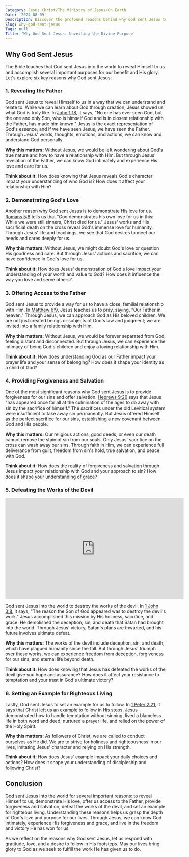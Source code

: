 ```yaml
---
Category: Jesus Christ/The Ministry of Jesus/On Earth
Date: '2024-08-09'
Description: Discover the profound reasons behind why God sent Jesus to earth. Unveil the divine purpose and significance of this pivotal event in Christian theology.
Slug: why-god-sent-jesus
Tags: null
Title: 'Why God Sent Jesus: Unveiling the Divine Purpose'
---
```


## Why God Sent Jesus

The Bible teaches that God sent Jesus into the world to reveal Himself to us and accomplish several important purposes for our benefit and His glory. Let's explore six key reasons why God sent Jesus:

### 1. Revealing the Father

God sent Jesus to reveal Himself to us in a way that we can understand and relate to. While we can learn about God through creation, Jesus showed us what God is truly like. In [John 1:18](https://www.bibleref.com/John/1/John-1-18.html), it says, "No one has ever seen God, but the one and only Son, who is himself God and is in closest relationship with the Father, has made him known." Jesus is the exact representation of God's essence, and if we have seen Jesus, we have seen the Father. Through Jesus' words, thoughts, emotions, and actions, we can know and understand God personally.

**Why this matters:** Without Jesus, we would be left wondering about God's true nature and how to have a relationship with Him. But through Jesus' revelation of the Father, we can know God intimately and experience His love and care for us.

**Think about it:** How does knowing that Jesus reveals God's character impact your understanding of who God is? How does it affect your relationship with Him?

### 2. Demonstrating God's Love

Another reason why God sent Jesus is to demonstrate His love for us. [Romans 5:8](https://www.bibleref.com/Romans/5/Romans-5-8.html) tells us that "God demonstrates his own love for us in this: While we were still sinners, Christ died for us." Jesus' works and His sacrificial death on the cross reveal God's immense love for humanity. Through Jesus' life and teachings, we see that God desires to meet our needs and cares deeply for us.

**Why this matters:** Without Jesus, we might doubt God's love or question His goodness and care. But through Jesus' actions and sacrifice, we can have confidence in God's love for us.

**Think about it:** How does Jesus' demonstration of God's love impact your understanding of your worth and value to God? How does it influence the way you love and serve others?

### 3. Offering Access to the Father

God sent Jesus to provide a way for us to have a close, familial relationship with Him. In [Matthew 6:9](https://www.bibleref.com/Matthew/6/Matthew-6-9.html), Jesus teaches us to pray, saying, "Our Father in heaven." Through Jesus, we can approach God as His beloved children. We are not just created beings or subjects of God's law and judgment; we are invited into a family relationship with Him.

**Why this matters:** Without Jesus, we would be forever separated from God, feeling distant and disconnected. But through Jesus, we can experience the intimacy of being God's children and enjoy a loving relationship with Him.

**Think about it:** How does understanding God as our Father impact your prayer life and your sense of belonging? How does it shape your identity as a child of God?

### 4. Providing Forgiveness and Salvation

One of the most significant reasons why God sent Jesus is to provide forgiveness for our sins and offer salvation. [Hebrews 9:26](https://www.bibleref.com/Hebrews/9/Hebrews-9-26.html) says that Jesus "has appeared once for all at the culmination of the ages to do away with sin by the sacrifice of himself." The sacrifices under the old Levitical system were insufficient to take away sin permanently. But Jesus offered Himself as the perfect sacrifice for our sins, establishing a new covenant between God and His people.

**Why this matters:** Our religious actions, good deeds, or even our death cannot remove the stain of sin from our souls. Only Jesus' sacrifice on the cross can wash away our sins. Through faith in Him, we can experience full deliverance from guilt, freedom from sin's hold, true salvation, and peace with God.

**Think about it:** How does the reality of forgiveness and salvation through Jesus impact your relationship with God and your approach to sin? How does it shape your understanding of grace?

### 5. Defeating the Works of the Devil


<iframe width="560" height="315" src="https://www.youtube.com/embed/ITEzXLcpKZs" frameborder="0" allow="autoplay; encrypted-media" allowfullscreen></iframe>


God sent Jesus into the world to destroy the works of the devil. In [1 John 3:8](https://www.bibleref.com/1-John/3/1-John-3-8.html), it says, "The reason the Son of God appeared was to destroy the devil's work." Jesus accomplished this mission by His holiness, sacrifice, and grace. He demolished the deception, sin, and death that Satan had brought into the world. Through Jesus' victory, Satan's plans are thwarted, and his future involves ultimate defeat.

**Why this matters:** The works of the devil include deception, sin, and death, which have plagued humanity since the fall. But through Jesus' triumph over these works, we can experience freedom from deception, forgiveness for our sins, and eternal life beyond death.

**Think about it:** How does knowing that Jesus has defeated the works of the devil give you hope and assurance? How does it affect your resistance to temptation and your trust in God's ultimate victory?

### 6. Setting an Example for Righteous Living

Lastly, God sent Jesus to set an example for us to follow. In [1 Peter 2:21](https://www.bibleref.com/1-Peter/2/1-Peter-2-21.html), it says that Christ left us an example to follow in His steps. Jesus demonstrated how to handle temptation without sinning, lived a blameless life in both word and deed, nurtured a prayer life, and relied on the power of the Holy Spirit.

**Why this matters:** As followers of Christ, we are called to conduct ourselves as He did. We are to strive for holiness and righteousness in our lives, imitating Jesus' character and relying on His strength.

**Think about it:** How does Jesus' example impact your daily choices and actions? How does it shape your understanding of discipleship and following Christ?

## Conclusion

God sent Jesus into the world for several important reasons: to reveal Himself to us, demonstrate His love, offer us access to the Father, provide forgiveness and salvation, defeat the works of the devil, and set an example for righteous living. Understanding these reasons helps us grasp the depth of God's love and purpose for our lives. Through Jesus, we can know God intimately, experience His forgiveness and grace, and live in the freedom and victory He has won for us.

As we reflect on the reasons why God sent Jesus, let us respond with gratitude, love, and a desire to follow in His footsteps. May our lives bring glory to God as we seek to fulfill the work He has given us to do.